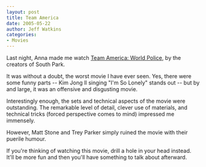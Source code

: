 ```yaml
---
layout: post
title: Team America
date: 2005-05-22
author: Jeff Watkins
categories:
- Movies
---
```


Last night, Anna made me watch <a href="http://www.imdb.com/title/tt0372588/">Team America: World Police</a>, by the creators of South Park.

It was without a doubt, the worst movie I have ever seen. Yes, there were some funny parts -- Kim Jong Il singing "I'm So Lonely" stands out -- but by and large, it was an offensive and disgusting movie.

Interestingly enough, the sets and technical aspects of the movie were outstanding. The remarkable level of detail, clever use of materials, and technical tricks (forced perspective comes to mind) impressed me immensely.

However, Matt Stone and Trey Parker simply ruined the movie with their puerile humour.

If you're thinking of watching this movie, drill a hole in your head instead. It'll be more fun and then you'll have something to talk about afterward.